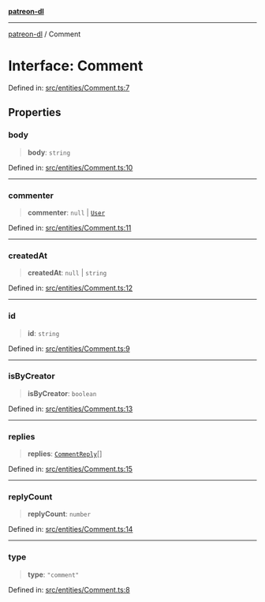 [**patreon-dl**](../README.md)

***

[patreon-dl](../README.md) / Comment

# Interface: Comment

Defined in: [src/entities/Comment.ts:7](https://github.com/patrickkfkan/patreon-dl/blob/21cb889ad3b60a77d2f4678e5262807670e6d9d0/src/entities/Comment.ts#L7)

## Properties

### body

> **body**: `string`

Defined in: [src/entities/Comment.ts:10](https://github.com/patrickkfkan/patreon-dl/blob/21cb889ad3b60a77d2f4678e5262807670e6d9d0/src/entities/Comment.ts#L10)

***

### commenter

> **commenter**: `null` \| [`User`](User.md)

Defined in: [src/entities/Comment.ts:11](https://github.com/patrickkfkan/patreon-dl/blob/21cb889ad3b60a77d2f4678e5262807670e6d9d0/src/entities/Comment.ts#L11)

***

### createdAt

> **createdAt**: `null` \| `string`

Defined in: [src/entities/Comment.ts:12](https://github.com/patrickkfkan/patreon-dl/blob/21cb889ad3b60a77d2f4678e5262807670e6d9d0/src/entities/Comment.ts#L12)

***

### id

> **id**: `string`

Defined in: [src/entities/Comment.ts:9](https://github.com/patrickkfkan/patreon-dl/blob/21cb889ad3b60a77d2f4678e5262807670e6d9d0/src/entities/Comment.ts#L9)

***

### isByCreator

> **isByCreator**: `boolean`

Defined in: [src/entities/Comment.ts:13](https://github.com/patrickkfkan/patreon-dl/blob/21cb889ad3b60a77d2f4678e5262807670e6d9d0/src/entities/Comment.ts#L13)

***

### replies

> **replies**: [`CommentReply`](../type-aliases/CommentReply.md)[]

Defined in: [src/entities/Comment.ts:15](https://github.com/patrickkfkan/patreon-dl/blob/21cb889ad3b60a77d2f4678e5262807670e6d9d0/src/entities/Comment.ts#L15)

***

### replyCount

> **replyCount**: `number`

Defined in: [src/entities/Comment.ts:14](https://github.com/patrickkfkan/patreon-dl/blob/21cb889ad3b60a77d2f4678e5262807670e6d9d0/src/entities/Comment.ts#L14)

***

### type

> **type**: `"comment"`

Defined in: [src/entities/Comment.ts:8](https://github.com/patrickkfkan/patreon-dl/blob/21cb889ad3b60a77d2f4678e5262807670e6d9d0/src/entities/Comment.ts#L8)
